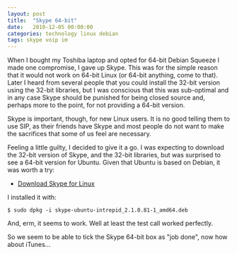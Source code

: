 ```yaml
---
layout: post
title:  "Skype 64-bit"
date:   2010-12-05 00:00:00
categories: technology linux debian
tags: skype voip im
---
```


When I bought my Toshiba laptop and opted for 64-bit Debian Squeeze I made one compromise, I gave up Skype.  This was for the simple reason that it would not work on 64-bit Linux (or 64-bit anything, come to that).  Later I heard from several people that you could install the 32-bit version using the 32-bit libraries, but I was conscious that this was sub-optimal and in any case Skype should be punished for being closed source and, perhaps more to the point, for not providing a 64-bit version.

<!--more-->

Skype is important, though, for new Linux users.  It is no good telling them to use SIP, as their friends have Skype and most people do not want to make the sacrifices that some of us feel are necessary.

Feeling a little guilty, I decided to give it a go.  I was expecting to download the 32-bit version of Skype, and the 32-bit libraries, but was surprised to see a 64-bit version for Ubuntu.  Given that Ubuntu is based on Debian, it was worth a try:

   * [Download Skype for Linux](http://www.skype.com/en/download-skype/skype-for-linux/)

I installed it with:

    $ sudo dpkg -i skype-ubuntu-intrepid_2.1.0.81-1_amd64.deb

And, erm, it seems to work.  Well at least the test call worked perfectly.

So we seem to be able to tick the Skype 64-bit box as "job done", now how about iTunes...

